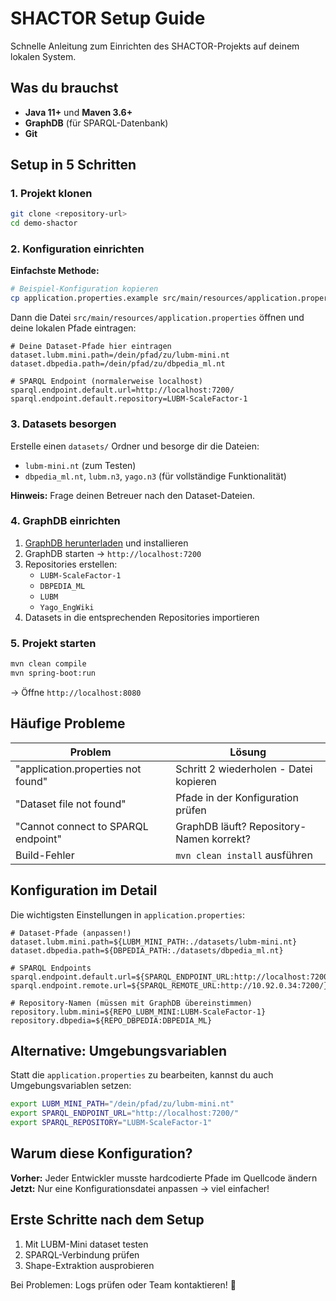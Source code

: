# SHACTOR Setup Guide

Schnelle Anleitung zum Einrichten des SHACTOR-Projekts auf deinem lokalen System.

## Was du brauchst

- **Java 11+** und **Maven 3.6+**
- **GraphDB** (für SPARQL-Datenbank)
- **Git**

## Setup in 5 Schritten

### 1. Projekt klonen
```bash
git clone <repository-url>
cd demo-shactor
```

### 2. Konfiguration einrichten

**Einfachste Methode:**
```bash
# Beispiel-Konfiguration kopieren
cp application.properties.example src/main/resources/application.properties
```

Dann die Datei `src/main/resources/application.properties` öffnen und deine lokalen Pfade eintragen:

```properties
# Deine Dataset-Pfade hier eintragen
dataset.lubm.mini.path=/dein/pfad/zu/lubm-mini.nt
dataset.dbpedia.path=/dein/pfad/zu/dbpedia_ml.nt

# SPARQL Endpoint (normalerweise localhost)
sparql.endpoint.default.url=http://localhost:7200/
sparql.endpoint.default.repository=LUBM-ScaleFactor-1
```

### 3. Datasets besorgen

Erstelle einen `datasets/` Ordner und besorge dir die Dateien:
- `lubm-mini.nt` (zum Testen)
- `dbpedia_ml.nt`, `lubm.n3`, `yago.n3` (für vollständige Funktionalität)

**Hinweis:** Frage deinen Betreuer nach den Dataset-Dateien.

### 4. GraphDB einrichten

1. [GraphDB herunterladen](https://www.ontotext.com/products/graphdb/) und installieren
2. GraphDB starten → `http://localhost:7200`
3. Repositories erstellen:
   - `LUBM-ScaleFactor-1`
   - `DBPEDIA_ML`
   - `LUBM`
   - `Yago_EngWiki`
4. Datasets in die entsprechenden Repositories importieren

### 5. Projekt starten

```bash
mvn clean compile
mvn spring-boot:run
```

→ Öffne `http://localhost:8080`

## Häufige Probleme

| Problem | Lösung |
|---------|--------|
| "application.properties not found" | Schritt 2 wiederholen - Datei kopieren |
| "Dataset file not found" | Pfade in der Konfiguration prüfen |
| "Cannot connect to SPARQL endpoint" | GraphDB läuft? Repository-Namen korrekt? |
| Build-Fehler | `mvn clean install` ausführen |

## Konfiguration im Detail

Die wichtigsten Einstellungen in `application.properties`:

```properties
# Dataset-Pfade (anpassen!)
dataset.lubm.mini.path=${LUBM_MINI_PATH:./datasets/lubm-mini.nt}
dataset.dbpedia.path=${DBPEDIA_PATH:./datasets/dbpedia_ml.nt}

# SPARQL Endpoints
sparql.endpoint.default.url=${SPARQL_ENDPOINT_URL:http://localhost:7200/}
sparql.endpoint.remote.url=${SPARQL_REMOTE_URL:http://10.92.0.34:7200/}

# Repository-Namen (müssen mit GraphDB übereinstimmen)
repository.lubm.mini=${REPO_LUBM_MINI:LUBM-ScaleFactor-1}
repository.dbpedia=${REPO_DBPEDIA:DBPEDIA_ML}
```

## Alternative: Umgebungsvariablen

Statt die `application.properties` zu bearbeiten, kannst du auch Umgebungsvariablen setzen:

```bash
export LUBM_MINI_PATH="/dein/pfad/zu/lubm-mini.nt"
export SPARQL_ENDPOINT_URL="http://localhost:7200/"
export SPARQL_REPOSITORY="LUBM-ScaleFactor-1"
```

## Warum diese Konfiguration?

**Vorher:** Jeder Entwickler musste hardcodierte Pfade im Quellcode ändern  
**Jetzt:** Nur eine Konfigurationsdatei anpassen → viel einfacher!

## Erste Schritte nach dem Setup

1. Mit LUBM-Mini dataset testen
2. SPARQL-Verbindung prüfen
3. Shape-Extraktion ausprobieren

Bei Problemen: Logs prüfen oder Team kontaktieren! 🚀